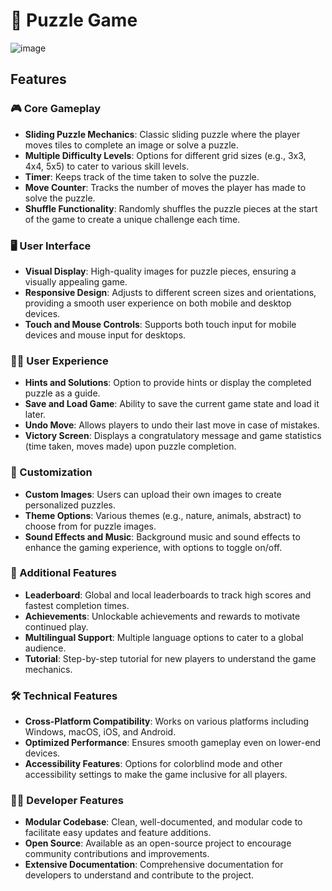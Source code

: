 # 🧩 Puzzle Game
![image](https://github.com/user-attachments/assets/8d101cc0-22b7-4ff6-8240-7fab018e98a4)

## Features

### 🎮 Core Gameplay
- **Sliding Puzzle Mechanics**: Classic sliding puzzle where the player moves tiles to complete an image or solve a puzzle.
- **Multiple Difficulty Levels**: Options for different grid sizes (e.g., 3x3, 4x4, 5x5) to cater to various skill levels.
- **Timer**: Keeps track of the time taken to solve the puzzle.
- **Move Counter**: Tracks the number of moves the player has made to solve the puzzle.
- **Shuffle Functionality**: Randomly shuffles the puzzle pieces at the start of the game to create a unique challenge each time.

### 🖥️ User Interface
- **Visual Display**: High-quality images for puzzle pieces, ensuring a visually appealing game.
- **Responsive Design**: Adjusts to different screen sizes and orientations, providing a smooth user experience on both mobile and desktop devices.
- **Touch and Mouse Controls**: Supports both touch input for mobile devices and mouse input for desktops.

### 🧑‍💻 User Experience
- **Hints and Solutions**: Option to provide hints or display the completed puzzle as a guide.
- **Save and Load Game**: Ability to save the current game state and load it later.
- **Undo Move**: Allows players to undo their last move in case of mistakes.
- **Victory Screen**: Displays a congratulatory message and game statistics (time taken, moves made) upon puzzle completion.

### 🎨 Customization
- **Custom Images**: Users can upload their own images to create personalized puzzles.
- **Theme Options**: Various themes (e.g., nature, animals, abstract) to choose from for puzzle images.
- **Sound Effects and Music**: Background music and sound effects to enhance the gaming experience, with options to toggle on/off.

### 🌟 Additional Features
- **Leaderboard**: Global and local leaderboards to track high scores and fastest completion times.
- **Achievements**: Unlockable achievements and rewards to motivate continued play.
- **Multilingual Support**: Multiple language options to cater to a global audience.
- **Tutorial**: Step-by-step tutorial for new players to understand the game mechanics.

### 🛠️ Technical Features
- **Cross-Platform Compatibility**: Works on various platforms including Windows, macOS, iOS, and Android.
- **Optimized Performance**: Ensures smooth gameplay even on lower-end devices.
- **Accessibility Features**: Options for colorblind mode and other accessibility settings to make the game inclusive for all players.

### 👩‍💻 Developer Features
- **Modular Codebase**: Clean, well-documented, and modular code to facilitate easy updates and feature additions.
- **Open Source**: Available as an open-source project to encourage community contributions and improvements.
- **Extensive Documentation**: Comprehensive documentation for developers to understand and contribute to the project.
